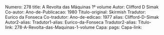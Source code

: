 Numero: 278
title: A Revolta das Máquinas 1º volume
Autor: Clifford D Simak
Co-autor: 
Ano-de-Publicacao: 1980
Titulo-original: Skirmish
Tradutor: Eurico da Fonseca
Co-tradutor: 
Ano-de-edicao: 1977
alias: Clifford-D-Simak
Autor2-alias: 
Tradutor1-alias: Eurico-da-Fonseca
Tradutor2-alias: 
Titulo-link: 278-A-Revolta-das-Maquinas-1-volume
Capa: 
pags: 
Capa-link: 